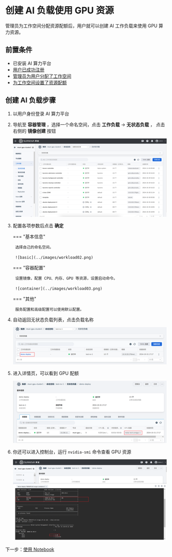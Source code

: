 # 创建 AI 负载使用 GPU 资源

管理员为工作空间分配资源配额后，用户就可以创建 AI 工作负载来使用 GPU 算力资源。

## 前置条件

- 已安装 AI 算力平台
- [用户已成功注册](../register/index.md)
- [管理员为用户分配了工作空间](../register/bindws.md)
- [为工作空间设置了资源配额](./quota.md)

## 创建 AI 负载步骤

1. 以用户身份登录 AI 算力平台
1. 导航至 **容器管理** ，选择一个命名空间，点击 **工作负载** -> **无状态负载** ，
   点击右侧的 **镜像创建** 按钮

    ![button](../images/workload01.png)

1. 配置各项参数后点击 **确定**

    === "基本信息"

        选择自己的命名空间。

        ![basic](../images/workload02.png)

    === "容器配置"

        设置镜像，配置 CPU、内存、GPU 等资源，设置启动命令。

        ![container](../images/workload03.png)

    === "其他"

        服务配置和高级配置可以使用默认配置。

1. 自动返回无状态负载列表，点击负载名称

    ![click name](../images/workload04.png)

1. 进入详情页，可以看到 GPU 配额

    ![check gpu](../images/workload05.png)

1. 你还可以进入控制台，运行 `nvidia-smi` 命令查看 GPU 资源

    ![check gpu](../images/workload06.png)

下一步：[使用 Notebook](./notebook.md)
